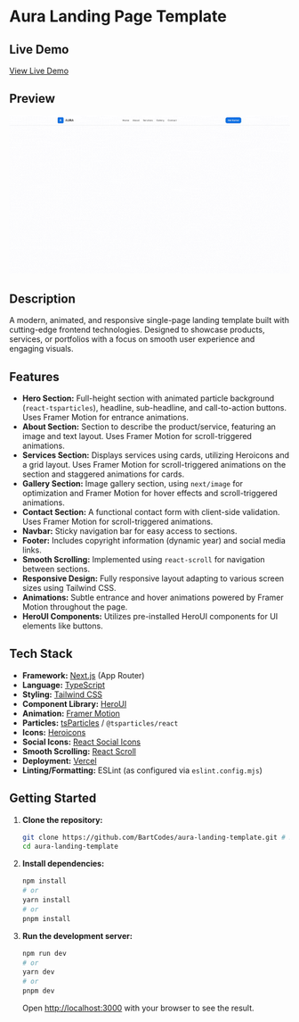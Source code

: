 # Aura Landing Page Template

## Live Demo

[View Live Demo](https://aura-landing-template.vercel.app/) <!-- Replace with your actual Vercel URL -->

## Preview

![Aura Landing Page Demo](./aura-demo.gif)

## Description

A modern, animated, and responsive single-page landing template built with cutting-edge frontend technologies. Designed to showcase products, services, or portfolios with a focus on smooth user experience and engaging visuals.

## Features

*   **Hero Section:** Full-height section with animated particle background (`react-tsparticles`), headline, sub-headline, and call-to-action buttons. Uses Framer Motion for entrance animations.
*   **About Section:** Section to describe the product/service, featuring an image and text layout. Uses Framer Motion for scroll-triggered animations.
*   **Services Section:** Displays services using cards, utilizing Heroicons and a grid layout. Uses Framer Motion for scroll-triggered animations on the section and staggered animations for cards.
*   **Gallery Section:** Image gallery section, using `next/image` for optimization and Framer Motion for hover effects and scroll-triggered animations.
*   **Contact Section:** A functional contact form with client-side validation. Uses Framer Motion for scroll-triggered animations.
*   **Navbar:** Sticky navigation bar for easy access to sections.
*   **Footer:** Includes copyright information (dynamic year) and social media links.
*   **Smooth Scrolling:** Implemented using `react-scroll` for navigation between sections.
*   **Responsive Design:** Fully responsive layout adapting to various screen sizes using Tailwind CSS.
*   **Animations:** Subtle entrance and hover animations powered by Framer Motion throughout the page.
*   **HeroUI Components:** Utilizes pre-installed HeroUI components for UI elements like buttons.

## Tech Stack

*   **Framework:** [Next.js](https://nextjs.org/) (App Router)
*   **Language:** [TypeScript](https://www.typescriptlang.org/)
*   **Styling:** [Tailwind CSS](https://tailwindcss.com/)
*   **Component Library:** [HeroUI](https://www.heroui.com/)
*   **Animation:** [Framer Motion](https://motion.dev/)
*   **Particles:** [tsParticles](https://particles.js.org/) / `@tsparticles/react`
*   **Icons:** [Heroicons](https://heroicons.com/)
*   **Social Icons:** [React Social Icons](https://react-social-icons.com/)
*   **Smooth Scrolling:** [React Scroll](https://github.com/fisshy/react-scroll)
*   **Deployment:** [Vercel](https://vercel.com/)
*   **Linting/Formatting:** ESLint (as configured via `eslint.config.mjs`)

## Getting Started

1.  **Clone the repository:**
    ```bash
    git clone https://github.com/BartCodes/aura-landing-template.git # Replace with your repo URL
    cd aura-landing-template
    ```
2.  **Install dependencies:**
    ```bash
    npm install
    # or
    yarn install
    # or
    pnpm install
    ```
3.  **Run the development server:**
    ```bash
    npm run dev
    # or
    yarn dev
    # or
    pnpm dev
    ```
    Open [http://localhost:3000](http://localhost:3000) with your browser to see the result.
